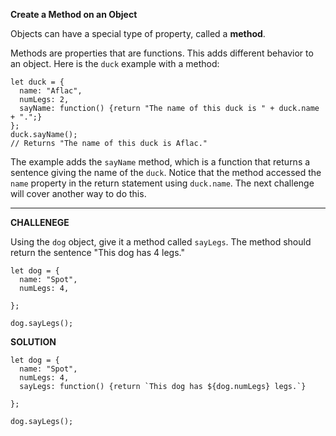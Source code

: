 **Create a Method on an Object**

Objects can have a special type of property, called a __method__.

Methods are properties that are functions. This adds different behavior to an object. Here is the `duck` example with a method:


```
let duck = {
  name: "Aflac",
  numLegs: 2,
  sayName: function() {return "The name of this duck is " + duck.name + ".";}
};
duck.sayName();
// Returns "The name of this duck is Aflac."
```

The example adds the `sayName` method, which is a function that returns a sentence giving the name of the `duck`. Notice that the method accessed the `name` property in the return statement using `duck.name`. The next challenge will cover another way to do this.



---------------------

**CHALLENEGE**

Using the `dog` object, give it a method called `sayLegs`. The method should return the sentence "This dog has 4 legs."


```
let dog = {
  name: "Spot",
  numLegs: 4,

};

dog.sayLegs();

```

**SOLUTION**

```
let dog = {
  name: "Spot",
  numLegs: 4,
  sayLegs: function() {return `This dog has ${dog.numLegs} legs.`}

};

dog.sayLegs();

```
